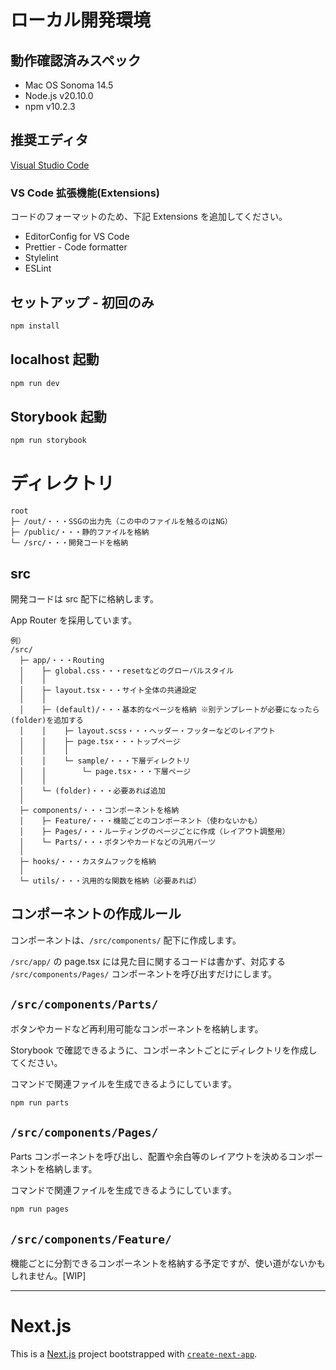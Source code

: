# ローカル開発環境

## 動作確認済みスペック

- Mac OS Sonoma 14.5
- Node.js v20.10.0
- npm v10.2.3

## 推奨エディタ

[Visual Studio Code](https://azure.microsoft.com/ja-jp/products/visual-studio-code/)

### VS Code 拡張機能(Extensions)

コードのフォーマットのため、下記 Extensions を追加してください。

- EditorConfig for VS Code
- Prettier - Code formatter
- Stylelint
- ESLint

## セットアップ - 初回のみ

```bash
npm install
```

## localhost 起動

```bash
npm run dev
```

## Storybook 起動

```bash
npm run storybook
```

# ディレクトリ

```
root
├─ /out/・・・SSGの出力先（この中のファイルを触るのはNG）
├─ /public/・・・静的ファイルを格納
└─ /src/・・・開発コードを格納
```

## src

開発コードは src 配下に格納します。

App Router を採用しています。

```
例）
/src/
  ├─ app/・・・Routing
  │    ├─ global.css・・・resetなどのグローバルスタイル
  │    │
  │    ├─ layout.tsx・・・サイト全体の共通設定
  │    │
  │    ├─ (default)/・・・基本的なページを格納 ※別テンプレートが必要になったら(folder)を追加する
  │    │    ├─ layout.scss・・・ヘッダー・フッターなどのレイアウト
  │    │    ├─ page.tsx・・・トップページ
  │    │    │
  │    │    └─ sample/・・・下層ディレクトリ
  │    │        └─ page.tsx・・・下層ページ
  │    │
  │    └─ (folder)・・・必要あれば追加
  │
  ├─ components/・・・コンポーネントを格納
  │    ├─ Feature/・・・機能ごとのコンポーネント（使わないかも）
  │    ├─ Pages/・・・ルーティングのページごとに作成（レイアウト調整用）
  │    └─ Parts/・・・ボタンやカードなどの汎用パーツ
  │
  ├─ hooks/・・・カスタムフックを格納
  │
  └─ utils/・・・汎用的な関数を格納（必要あれば）
```

## コンポーネントの作成ルール

コンポーネントは、`/src/components/` 配下に作成します。

`/src/app/` の page.tsx には見た目に関するコードは書かず、対応する `/src/components/Pages/` コンポーネントを呼び出すだけにします。

## `/src/components/Parts/`

ボタンやカードなど再利用可能なコンポーネントを格納します。

Storybook で確認できるように、コンポーネントごとにディレクトリを作成してください。

コマンドで関連ファイルを生成できるようにしています。

```bash
npm run parts
```

## `/src/components/Pages/`

Parts コンポーネントを呼び出し、配置や余白等のレイアウトを決めるコンポーネントを格納します。

コマンドで関連ファイルを生成できるようにしています。

```bash
npm run pages
```

## `/src/components/Feature/`

機能ごとに分割できるコンポーネントを格納する予定ですが、使い道がないかもしれません。[WIP]

---

# Next.js

This is a [Next.js](https://nextjs.org/) project bootstrapped with [`create-next-app`](https://github.com/vercel/next.js/tree/canary/packages/create-next-app).
